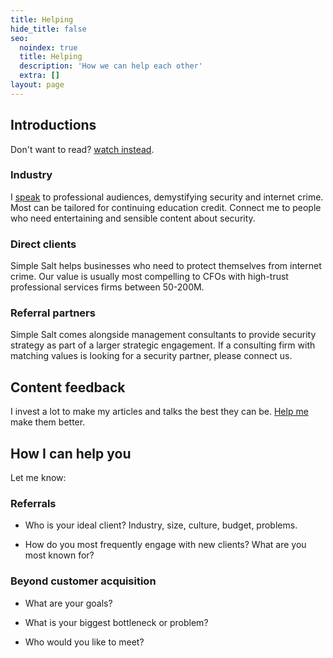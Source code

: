 ```yaml
---
title: Helping
hide_title: false
seo:
  noindex: true
  title: Helping
  description: 'How we can help each other'
  extra: []
layout: page
---
```



## Introductions

Don't want to read? [watch instead](https://share.descript.com/view/4vY0XRtMzYx).

### Industry

I [speak](/speaking/) to professional audiences, demystifying security and internet crime. Most can be tailored for continuing education credit. Connect me to people who need entertaining and sensible content about security.

### Direct clients

Simple Salt helps businesses who need to protect themselves from internet crime. Our value is usually most compelling to CFOs with high-trust professional services firms between 50-200M.

### Referral partners

Simple Salt comes alongside management consultants to provide security strategy as part of a larger strategic engagement. If a consulting firm with matching values is looking for a security partner, please connect us.

## Content feedback

I invest a lot to make my articles and talks the best they can be. [Help me](/help-content) make them better.

## How I can help you

Let me know:

### Referrals

 - Who is your ideal client? Industry, size, culture, budget, problems.

 - How do you most frequently engage with new clients? What are you most known for?

### Beyond customer acquisition

- What are your goals?

- What is your biggest bottleneck or problem?

 - Who would you like to meet?

